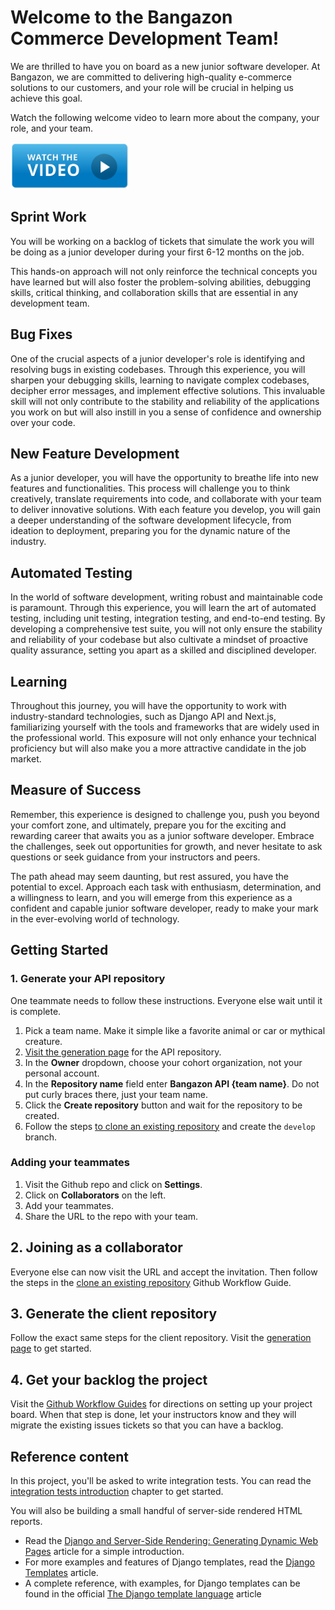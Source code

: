 # Welcome to the Bangazon Commerce Development Team!

We are thrilled to have you on board as a new junior software developer. At Bangazon, we are committed to delivering high-quality e-commerce solutions to our customers, and your role will be crucial in helping us achieve this goal.

Watch the following welcome video to learn more about the company, your role, and your team.

<a href="https://youtu.be/hb9r7uBWM-o" target="_blank">
    <img src="./images/video-play-icon.gif" height="75rem">
</a>

## Sprint Work

You will be working on a backlog of tickets that simulate the work you will be doing as a junior developer during your first 6-12 months on the job.

This hands-on approach will not only reinforce the technical concepts you have learned but will also foster the problem-solving abilities, debugging skills, critical thinking, and collaboration skills that are essential in any development team.

## Bug Fixes

One of the crucial aspects of a junior developer's role is identifying and resolving bugs in existing codebases. Through this experience, you will sharpen your debugging skills, learning to navigate complex codebases, decipher error messages, and implement effective solutions. This invaluable skill will not only contribute to the stability and reliability of the applications you work on but will also instill in you a sense of confidence and ownership over your code.

## New Feature Development

As a junior developer, you will have the opportunity to breathe life into new features and functionalities. This process will challenge you to think creatively, translate requirements into code, and collaborate with your team to deliver innovative solutions. With each feature you develop, you will gain a deeper understanding of the software development lifecycle, from ideation to deployment, preparing you for the dynamic nature of the industry.

## Automated Testing

In the world of software development, writing robust and maintainable code is paramount. Through this experience, you will learn the art of automated testing, including unit testing, integration testing, and end-to-end testing. By developing a comprehensive test suite, you will not only ensure the stability and reliability of your codebase but also cultivate a mindset of proactive quality assurance, setting you apart as a skilled and disciplined developer.

## Learning

Throughout this journey, you will have the opportunity to work with industry-standard technologies, such as Django API and Next.js, familiarizing yourself with the tools and frameworks that are widely used in the professional world. This exposure will not only enhance your technical proficiency but will also make you a more attractive candidate in the job market.

## Measure of Success

Remember, this experience is designed to challenge you, push you beyond your comfort zone, and ultimately, prepare you for the exciting and rewarding career that awaits you as a junior software developer. Embrace the challenges, seek out opportunities for growth, and never hesitate to ask questions or seek guidance from your instructors and peers.

The path ahead may seem daunting, but rest assured, you have the potential to excel. Approach each task with enthusiasm, determination, and a willingness to learn, and you will emerge from this experience as a confident and capable junior software developer, ready to make your mark in the ever-evolving world of technology.

## Getting Started

### 1. Generate your API repository

One teammate needs to follow these instructions. Everyone else wait until it is complete.

1. Pick a team name. Make it simple like a favorite animal or car or mythical creature.
2. [Visit the generation page](https://github.com/new?template_name=bangazon-api&template_owner=nss-group-projects) for the API repository.
3. In the **Owner** dropdown, choose your cohort organization, not your personal account.
4. In the **Repository name** field enter **Bangazon API {team name}**. Do not put curly braces there, just your team name.
5. Click the **Create repository** button and wait for the repository to be created.
6. Follow the steps [to clone an existing repository](https://nashville-software-school.github.io/github-workflow/) and create the `develop` branch.

### Adding your teammates

1. Visit the Github repo and click on **Settings**.
2. Click on **Collaborators** on the left.
3.  Add your teammates.
4.  Share the URL to the repo with your team.

## 2. Joining as a collaborator

Everyone else can now visit the URL and accept the invitation. Then follow the steps in the [clone an existing repository](https://nashville-software-school.github.io/github-workflow/) Github Workflow Guide.

## 3. Generate the client repository

Follow the exact same steps for the client repository. Visit the [generation page](https://github.com/new?template_name=bangazon-client&template_owner=nss-group-projects) to get started.

## 4. Get your backlog the project

Visit the [Github Workflow Guides](https://nashville-software-school.github.io/github-workflow/) for directions on setting up your project board. When that step is done, let your instructors know and they will migrate the existing issues tickets so that you can have a backlog.

## Reference content

In this project, you'll be asked to write integration tests. You can read the [integration tests introduction](./TESTING.md) chapter to get started.

You will also be building a small handful of server-side rendered HTML reports.

* Read the [Django and Server-Side Rendering: Generating Dynamic Web Pages](https://clouddevs.com/django/server-side-rendering/) article for a simple introduction.
* For more examples and features of Django templates, read the [Django Templates](https://www.pythontutorial.net/django-tutorial/django-templates/) article.
* A complete reference, with examples, for Django templates can be found in the official [The Django template language](https://docs.djangoproject.com/en/5.0/ref/templates/language/) article